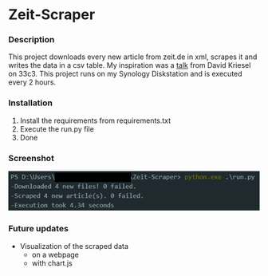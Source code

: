 # Zeit-Scraper
### Description
This project downloads every new article from zeit.de in xml, scrapes it and writes the data in a csv table.
My inspiration was a [talk](https://www.youtube.com/watch?v=-YpwsdRKt8Q) from David Kriesel on 33c3. This project
runs on my Synology Diskstation and is executed every 2 hours.

### Installation
1. Install the requirements from requirements.txt
2. Execute the run.py file
3. Done

### Screenshot
![alt text](https://raw.githubusercontent.com/tomg404/Zeit-Scraper/master/screenshots/Screenshot_1.png)

### Future updates
+ Visualization of the scraped data
  + on a webpage
  + with chart.js
